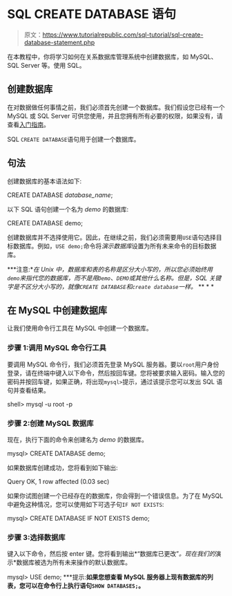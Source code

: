 # SQL CREATE DATABASE 语句

> 原文：<https://www.tutorialrepublic.com/sql-tutorial/sql-create-database-statement.php>

在本教程中，你将学习如何在关系数据库管理系统中创建数据库，如 MySQL、SQL Server 等。使用 SQL。

## 创建数据库

在对数据做任何事情之前，我们必须首先创建一个数据库。我们假设您已经有一个 MySQL 或 SQL Server 可供您使用，并且您拥有所有必要的权限，如果没有，请查看[入门指南](sql-get-started.php)。

SQL `CREATE DATABASE`语句用于创建一个数据库。

## 句法

创建数据库的基本语法如下:

CREATE DATABASE *database_name*;

以下 SQL 语句创建一个名为 *demo* 的数据库:

CREATE DATABASE demo;

创建数据库并不选择使用它。因此，在继续之前，我们必须需要用`USE`语句选择目标数据库。例如，`USE demo;`命令将*演示数据库*设置为所有未来命令的目标数据库。

 ***注意:**在 Unix 中，数据库和表的名称是区分大小写的，所以您必须始终用`demo`来指代您的数据库，而不是用`Demo`、`DEMO`或其他什么名称。但是，SQL 关键字是不区分大小写的，就像`CREATE DATABASE`和`create database`一样。*  ** * *

## 在 MySQL 中创建数据库

让我们使用命令行工具在 MySQL 中创建一个数据库。

### 步骤 1:调用 MySQL 命令行工具

要调用 MySQL 命令行，我们必须首先登录 MySQL 服务器。要以`root`用户身份登录，请在终端中键入以下命令，然后按回车键。您将被要求输入密码。输入您的密码并按回车键，如果正确，将出现`mysql>`提示，通过该提示您可以发出 SQL 语句并查看结果。

shell> mysql -u root -p

### 步骤 2:创建 MySQL 数据库

现在，执行下面的命令来创建名为 *demo* 的数据库。

mysql> CREATE DATABASE demo;

如果数据库创建成功，您将看到如下输出:

Query OK, 1 row affected (0.03 sec)

如果你试图创建一个已经存在的数据库，你会得到一个错误信息。为了在 MySQL 中避免这种情况，您可以使用如下可选子句`IF NOT EXISTS`:

mysql> CREATE DATABASE IF NOT EXISTS demo;

### 步骤 3:选择数据库

键入以下命令，然后按 enter 键。您将看到输出*“数据库已更改”*。现在我们的*演示*数据库被选为所有未来操作的默认数据库。

mysql> USE demo; ***提示:**如果您想查看 MySQL 服务器上现有数据库的列表，您可以在命令行上执行语句`SHOW DATABASES;`。**